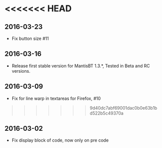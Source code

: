 <<<<<<< HEAD
=======
## 2016-03-23
* Fix button size #11

## 2016-03-16
* Release first stable version for MantisBT 1.3.*, Tested in Beta and RC versions.

## 2016-03-09
* Fix for line warp in textareas for Firefox, #10

>>>>>>> 9d40dc7abf69001dac0b0e63b1bd522b5c49370a
## 2016-03-02
* Fix display block of code, now only on pre code
